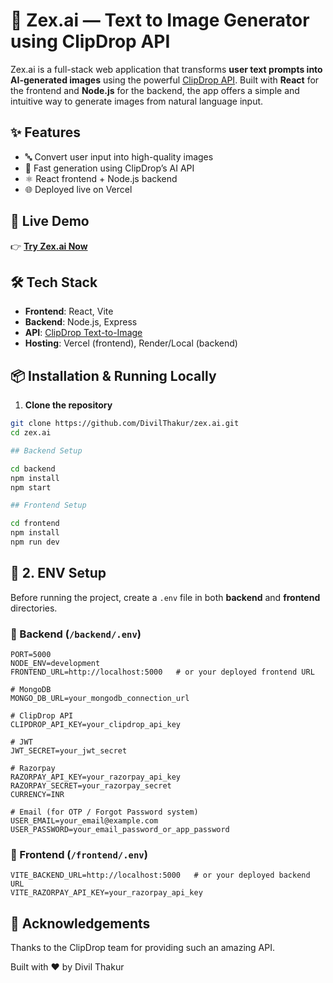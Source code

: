 # 🎨 Zex.ai — Text to Image Generator using ClipDrop API

Zex.ai is a full-stack web application that transforms **user text prompts into AI-generated images** using the powerful [ClipDrop API](https://clipdrop.co/apis). Built with **React** for the frontend and **Node.js** for the backend, the app offers a simple and intuitive way to generate images from natural language input.

## ✨ Features

- 🔤 Convert user input into high-quality images
- 🚀 Fast generation using ClipDrop’s AI API
- ⚛️ React frontend + Node.js backend
- 🌐 Deployed live on Vercel

## 🚀 Live Demo

👉 **[Try Zex.ai Now](https://ai-project-blue.vercel.app/)**  
<!-- Replace the above link with your actual Vercel URL -->

## 🛠️ Tech Stack

- **Frontend**: React, Vite
- **Backend**: Node.js, Express
- **API**: [ClipDrop Text-to-Image](https://clipdrop.co/apis)
- **Hosting**: Vercel (frontend), Render/Local (backend)

## 📦 Installation & Running Locally

1. **Clone the repository**

```bash
git clone https://github.com/DivilThakur/zex.ai.git
cd zex.ai

## Backend Setup

cd backend
npm install
npm start

## Frontend Setup

cd frontend
npm install
npm run dev
```

## 🔧 2. ENV Setup  

Before running the project, create a `.env` file in both **backend** and **frontend** directories.  

### 📂 Backend (`/backend/.env`)  

```env
PORT=5000
NODE_ENV=development
FRONTEND_URL=http://localhost:5000   # or your deployed frontend URL

# MongoDB
MONGO_DB_URL=your_mongodb_connection_url

# ClipDrop API
CLIPDROP_API_KEY=your_clipdrop_api_key

# JWT
JWT_SECRET=your_jwt_secret

# Razorpay
RAZORPAY_API_KEY=your_razorpay_api_key
RAZORPAY_SECRET=your_razorpay_secret
CURRENCY=INR

# Email (for OTP / Forgot Password system)
USER_EMAIL=your_email@example.com
USER_PASSWORD=your_email_password_or_app_password
```
### 📂 Frontend (`/frontend/.env`)
```env
VITE_BACKEND_URL=http://localhost:5000   # or your deployed backend URL
VITE_RAZORPAY_API_KEY=your_razorpay_api_key
```

## 🙌 Acknowledgements
Thanks to the ClipDrop team for providing such an amazing API.

Built with ❤️ by Divil Thakur
